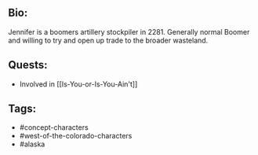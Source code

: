 ## Bio:

Jennifer is a boomers artillery stockpiler in 2281. Generally normal Boomer and willing to try and open up trade to the broader wasteland.

## Quests:

- Involved in [[Is-You-or-Is-You-Ain't]]

## Tags:

- #concept-characters
- #west-of-the-colorado-characters
- #alaska